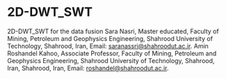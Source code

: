 # 2D-DWT_SWT
2D-DWT_SWT for the data fusion
Sara Nasri, Master educated, Faculty of Mining, Petroleum and Geophysics Engineering, Shahrood University of Technology, Shahrood, Iran, Email: saranassri@shahroodut.ac.ir.
Amin Roshandel Kahoo, Associate Professor, Faculty of Mining, Petroleum and Geophysics Engineering, Shahrood University of Technology, Shahrood, Iran, Shahrood, Iran, Email: roshandel@shahroodut.ac.ir.
